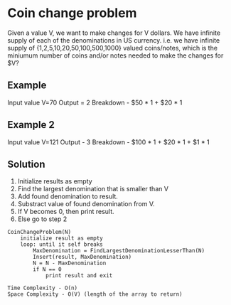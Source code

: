 # Coin change problem

Given a value V, we want to make changes for V dollars. We have infinite supply of each of the denominations in US currency. i.e. we have infinite supply of {1,2,5,10,20,50,100,500,1000} valued coins/notes, which is the miniumum number of coins and/or notes needed to make the changes for $V?

## Example

Input value V=70
Output = 2
Breakdown - $50 * 1 + $20 * 1

## Example 2

Input value V=121
Output - 3
Breakdown - $100 * 1 + $20 * 1 + $1 * 1

## Solution

1. Initialize results as empty
2. Find the largest denomination that is smaller than V
3. Add found denomination to result. 
4. Substract value of found denomination from V.
5. If V becomes 0, then print result.
6. Else go to step 2

```
CoinChangeProblem(N)
    initialize result as empty
    loop: until it self breaks
        MaxDenomination = FindLargestDenominationLesserThan(N)
        Insert(result, MaxDenomination)
        N = N - MaxDenomination
        if N == 0
            print result and exit

Time Complexity - O(n)
Space Complexity - O(V) (length of the array to return)
```



